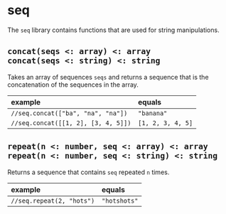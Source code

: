 # seq

The `seq` library contains functions that are used for string manipulations.

## `concat(seqs <: array) <: array` <br/> `concat(seqs <: string) <: string`

Takes an array of sequences `seqs` and returns a sequence that is
the concatenation of the sequences in the array.

| example | equals |
|:-|:-|
| `//seq.concat(["ba", "na", "na"])` | `"banana"` |
| `//seq.concat([[1, 2], [3, 4, 5]])` | `[1, 2, 3, 4, 5]` |

## `repeat(n <: number, seq <: array) <: array` <br/> `repeat(n <: number, seq <: string) <: string`

Returns a sequence that contains `seq` repeated `n` times.

| example | equals |
|:-|:-|
| `//seq.repeat(2, "hots")` | `"hotshots"` |
